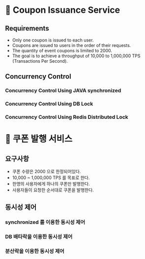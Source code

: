 # 💸 Coupon Issuance Service

## Requirements
- Only one coupon is issued to each user.
- Coupons are issued to users in the order of their requests.
- The quantity of event coupons is limited to 2000.
- The goal is to achieve a throughput of 10,000 to 1,000,000 TPS (Transactions Per Second).

## Concurrency Control

### Concurrency Control Using JAVA synchronized

### Concurrency Control Using DB Lock

### Concurrency Control Using Redis Distributed Lock

# 💸 쿠폰 발행 서비스

## 요구사항
- 쿠폰 수량은 2000 으로 한정되어있다.
- 10,000 ~ 1,000,000 TPS 를 목표로 한다.
- 한명의 사용자에게 하나의 쿠폰만 발행한다.
- 사용자들이 요청한 순서대로 쿠폰을 발행한다.

## 동시성 제어
### synchronized 를 이용한 동시성 제어

### DB 배타락을 이용한 동시성 제어

### 분산락을 이용한 동시성 제어
